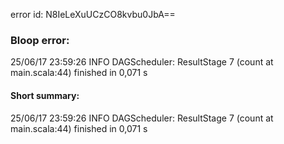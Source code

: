 error id: N8IeLeXuUCzCO8kvbu0JbA==
### Bloop error:

25/06/17 23:59:26 INFO DAGScheduler: ResultStage 7 (count at main.scala:44) finished in 0,071 s
#### Short summary: 

25/06/17 23:59:26 INFO DAGScheduler: ResultStage 7 (count at main.scala:44) finished in 0,071 s